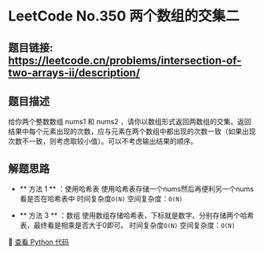 # LeetCode No.350 两个数组的交集二

## 题目链接: https://leetcode.cn/problems/intersection-of-two-arrays-ii/description/

## 题目描述
给你两个整数数组 nums1 和 nums2 ，请你以数组形式返回两数组的交集。返回结果中每个元素出现的次数，应与元素在两个数组中都出现的次数一致（如果出现次数不一致，则考虑取较小值）。可以不考虑输出结果的顺序。

## 解题思路
- ** 方法 1 ** ：使用哈希表
使用哈希表存储一个nums然后再便利另一个nums看是否在哈希表中
时间复杂度`O(N)`
空间复杂度：`O(N)`

- ** 方法 3 ** ：数组
使用数组存储哈希表，下标就是数字。分别存储两个哈希表，最终看是相乘是否大于0即可。
时间复杂度`O(N)`
空间复杂度：`O(N)`

📌 [查看 Python 代码](../solutions/python/No_349_两个数组的交集.py)